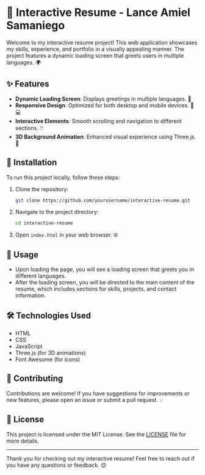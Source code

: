# 🎉 Interactive Resume - Lance Amiel Samaniego

Welcome to my interactive resume project! This web application showcases my skills, experience, and portfolio in a visually appealing manner. The project features a dynamic loading screen that greets users in multiple languages. 🌍

## ✨ Features
- **Dynamic Loading Screen**: Displays greetings in multiple languages. 🎊
- **Responsive Design**: Optimized for both desktop and mobile devices. 📱💻
- **Interactive Elements**: Smooth scrolling and navigation to different sections. 🖱️
- **3D Background Animation**: Enhanced visual experience using Three.js. 🌌

## 🔧 Installation
To run this project locally, follow these steps:

1. Clone the repository:
   ```bash
   git clone https://github.com/yourusername/interactive-resume.git
   ```
2. Navigate to the project directory:
   ```bash
   cd interactive-resume
   ```
3. Open `index.html` in your web browser. 🌐

## 🚀 Usage
- Upon loading the page, you will see a loading screen that greets you in different languages.
- After the loading screen, you will be directed to the main content of the resume, which includes sections for skills, projects, and contact information.

## 🛠️ Technologies Used
- HTML
- CSS
- JavaScript
- Three.js (for 3D animations)
- Font Awesome (for icons)

## 🤝 Contributing
Contributions are welcome! If you have suggestions for improvements or new features, please open an issue or submit a pull request. 💡

## 📄 License
This project is licensed under the MIT License. See the [LICENSE](LICENSE) file for more details.

---

Thank you for checking out my interactive resume! Feel free to reach out if you have any questions or feedback. 😊
